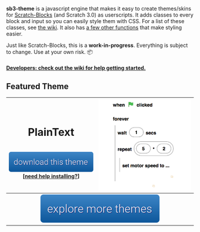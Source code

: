 **sb3-theme** is a javascript engine that makes it easy to create themes/skins for [Scratch-Blocks](https://github.com/LLK/scratch-blocks) (and Scratch 3.0) as userscripts. It adds classes to every block and input so you can easily style them with CSS. For a list of these classes, see [the wiki](https://github.com/Airhogs777/sb3-theme/wiki/Classes). It also has [a few other functions](https://github.com/Airhogs777/sb3-theme/wiki/Methods-and-Properties) that make styling easier.

Just like Scratch-Blocks, this is a **work-in-progress**. Everything is subject to change. Use at your own risk. :package:

#### [Developers: check out the wiki for help getting started.](https://github.com/Airhogs777/sb3-theme/wiki/Creating-Themes)

## Featured Theme
<table width="100%">
  <tr>
    <th>
    <h1>PlainText</h1>
    <br/>
    <a href="https://github.com/Airhogs777/sb3-theme/wiki/Themes-Library#plaintext-vertical-only"><img src="resources/download.png"/></a>
    <br/>
    [<a href="https://github.com/Airhogs777/sb3-theme/wiki/Themes-Library#before-you-can-install-a-theme">need help installing?</a>]
    </th>
    <th><img src="resources/featured.png"/></th>
  </tr>
  <tr>
    <th colspan="2" align="center">
    <a href="https://github.com/Airhogs777/sb3-theme/wiki/Themes-Library"><img src="resources/more-themes.png"/></a>
    </th>
  </tr>
</table>
